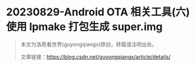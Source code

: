 # 20230829-Android OTA 相关工具(六)  使用 lpmake 打包生成 super.img

> 本文为洛奇看世界(guyongqiangx)原创，转载请注明出处。
>
> 文章链接：https://blog.csdn.net/guyongqiangx/article/details/


